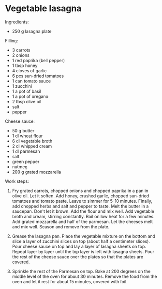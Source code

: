 # Vegetable lasagna

Ingredients:

- 250 g lasagna plate

Filling:

- 3 carrots
- 2 onions
- 1 red paprika (bell pepper)
- 1 tbsp honey
- 4 cloves of garlic
- 6 pcs sun-dried tomatoes
- 1 can tomato sauce
- 1 zucchini
- 1 a pot of basil
- 1 a pot of oregano
- 2 tbsp olive oil
- salt
- pepper

Cheese sauce:

- 50 g butter
- 1 dl wheat flour
- 6 dl vegetable broth
- 2 dl whipped cream
- 1 dl parmesan
- salt
- green pepper
- nutmeg
- 200 g grated mozzarella

Work steps:

1. Fry grated carrots, chopped onions and chopped paprika in a pan in
   olive oil. Let it soften. Add honey, crushed garlic, chopped
   sun-dried tomatoes and tomato paste. Leave to simmer for 5-10
   minutes. Finally, add chopped herbs and salt and pepper to taste.
   Melt the butter in a saucepan. Don't let it brown. Add the flour
   and mix well. Add vegetable broth and cream, stirring
   constantly. Boil on low heat for a few minutes. Add grated
   mozzarella and half of the parmesan. Let the cheeses melt and mix
   well. Season and remove from the plate.

2. Grease the lasagna pan. Place the vegetable mixture on the bottom
   and slice a layer of zucchini slices on top (about half a
   centimeter slices). Pour cheese sauce on top and lay a layer of
   lasagna sheets on top. Repeat layer by layer until the top layer is
   left with lasagna sheets. Pour the rest of the cheese sauce over
   the plates so that the plates are covered.

3. Sprinkle the rest of the Parmesan on top. Bake at 200 degrees on
   the middle level of the oven for about 30 minutes. Remove the food
   from the oven and let it rest for about 15 minutes, covered with
   foil.
